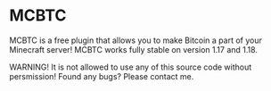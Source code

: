 # MCBTC

MCBTC is a free plugin that allows you to make Bitcoin a part of your Minecraft server! MCBTC works fully stable on version 1.17 and 1.18.


WARNING! It is not allowed to use any of this source code without persmission! Found any bugs? Please contact me.
